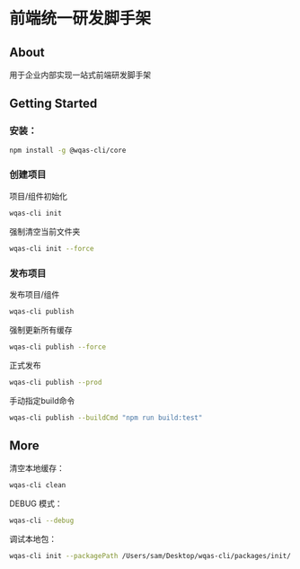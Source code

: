 # 前端统一研发脚手架

## About

用于企业内部实现一站式前端研发脚手架

## Getting Started

### 安装：

```bash
npm install -g @wqas-cli/core
```

### 创建项目

项目/组件初始化

```bash
wqas-cli init 
```

强制清空当前文件夹

```bash
wqas-cli init --force
```

### 发布项目

发布项目/组件

```bash
wqas-cli publish
```

强制更新所有缓存

```bash
wqas-cli publish --force
```

正式发布

```bash
wqas-cli publish --prod
```

手动指定build命令

```bash
wqas-cli publish --buildCmd "npm run build:test"
```


## More

清空本地缓存：

```bash
wqas-cli clean
```

DEBUG 模式：

```bash
wqas-cli --debug
```

调试本地包：

```bash
wqas-cli init --packagePath /Users/sam/Desktop/wqas-cli/packages/init/
```

